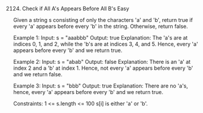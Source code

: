 2124. Check if All A's Appears Before All B's
Easy

Given a string s consisting of only the characters 'a' and 'b', return true if every 'a' appears before every 'b' in the string. Otherwise, return false.

Example 1:
Input: s = "aaabbb"
Output: true
Explanation:
The 'a's are at indices 0, 1, and 2, while the 'b's are at indices 3, 4, and 5.
Hence, every 'a' appears before every 'b' and we return true.

Example 2:
Input: s = "abab"
Output: false
Explanation:
There is an 'a' at index 2 and a 'b' at index 1.
Hence, not every 'a' appears before every 'b' and we return false.

Example 3:
Input: s = "bbb"
Output: true
Explanation:
There are no 'a's, hence, every 'a' appears before every 'b' and we return true.
 
Constraints:
1 <= s.length <= 100
s[i] is either 'a' or 'b'.
